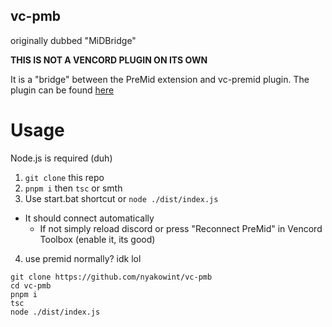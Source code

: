 ## vc-pmb
originally dubbed "MiDBridge"

**THIS IS NOT A VENCORD PLUGIN ON ITS OWN**

It is a "bridge" between the PreMid extension and vc-premid plugin.
The plugin can be found [here](https://github.com/nyakowint/vc-premid)

# Usage

Node.js is required (duh)

1. `git clone` this repo
2. `pnpm i` then `tsc` or smth
3. Use start.bat shortcut or `node ./dist/index.js`
- It should connect automatically
  - If not simply reload discord or press "Reconnect PreMid" in Vencord Toolbox (enable it, its good)
4. use premid normally? idk lol

```
git clone https://github.com/nyakowint/vc-pmb
cd vc-pmb
pnpm i
tsc
node ./dist/index.js
```
